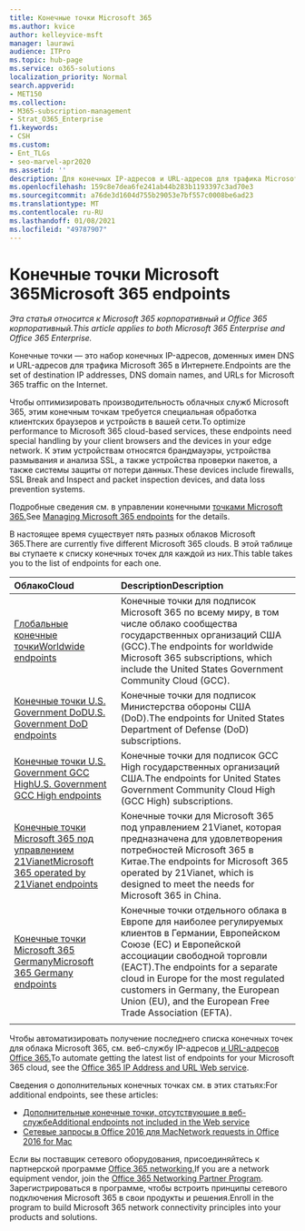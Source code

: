 ```yaml
---
title: Конечные точки Microsoft 365
ms.author: kvice
author: kelleyvice-msft
manager: laurawi
audience: ITPro
ms.topic: hub-page
ms.service: o365-solutions
localization_priority: Normal
search.appverid:
- MET150
ms.collection:
- M365-subscription-management
- Strat_O365_Enterprise
f1.keywords:
- CSH
ms.custom:
- Ent_TLGs
- seo-marvel-apr2020
ms.assetid: ''
description: Для конечных IP-адресов и URL-адресов для трафика Microsoft 365 используйте этот список статей для конечных точек Интернета в разных облаках Microsoft 365.
ms.openlocfilehash: 159c8e7dea6fe241ab44b283b1193397c3ad70e3
ms.sourcegitcommit: a76de3d1604d755b29053e7bf557c0008be6ad23
ms.translationtype: MT
ms.contentlocale: ru-RU
ms.lasthandoff: 01/08/2021
ms.locfileid: "49787907"
---
```

# <a name="microsoft-365-endpoints"></a><span data-ttu-id="550f8-103">Конечные точки Microsoft 365</span><span class="sxs-lookup"><span data-stu-id="550f8-103">Microsoft 365 endpoints</span></span>

<span data-ttu-id="550f8-104">*Эта статья относится к Microsoft 365 корпоративный и Office 365 корпоративный.*</span><span class="sxs-lookup"><span data-stu-id="550f8-104">*This article applies to both Microsoft 365 Enterprise and Office 365 Enterprise.*</span></span>

<span data-ttu-id="550f8-105">Конечные точки — это набор конечных IP-адресов, доменных имен DNS и URL-адресов для трафика Microsoft 365 в Интернете.</span><span class="sxs-lookup"><span data-stu-id="550f8-105">Endpoints are the set of destination IP addresses, DNS domain names, and URLs for Microsoft 365 traffic on the Internet.</span></span> 

<span data-ttu-id="550f8-106">Чтобы оптимизировать производительность облачных служб Microsoft 365, этим конечным точкам требуется специальная обработка клиентских браузеров и устройств в вашей сети.</span><span class="sxs-lookup"><span data-stu-id="550f8-106">To optimize performance to Microsoft 365 cloud-based services, these endpoints need special handling by your client browsers and the devices in your edge network.</span></span> <span data-ttu-id="550f8-107">К этим устройствам относятся брандмауэры, устройства размывания и анализа SSL, а также устройства проверки пакетов, а также системы защиты от потери данных.</span><span class="sxs-lookup"><span data-stu-id="550f8-107">These devices include firewalls, SSL Break and Inspect and packet inspection devices, and data loss prevention systems.</span></span>

<span data-ttu-id="550f8-108">Подробные сведения см. в управлении конечными [точками Microsoft 365.](managing-office-365-endpoints.md)</span><span class="sxs-lookup"><span data-stu-id="550f8-108">See [Managing Microsoft 365 endpoints](managing-office-365-endpoints.md) for the details.</span></span>

<span data-ttu-id="550f8-109">В настоящее время существует пять разных облаков Microsoft 365.</span><span class="sxs-lookup"><span data-stu-id="550f8-109">There are currently five different Microsoft 365 clouds.</span></span> <span data-ttu-id="550f8-110">В этой таблице вы ступаете к списку конечных точек для каждой из них.</span><span class="sxs-lookup"><span data-stu-id="550f8-110">This table takes you to the list of endpoints for each one.</span></span>

| <span data-ttu-id="550f8-111">Облако</span><span class="sxs-lookup"><span data-stu-id="550f8-111">Cloud</span></span> | <span data-ttu-id="550f8-112">Description</span><span class="sxs-lookup"><span data-stu-id="550f8-112">Description</span></span> |
|:-------|:-----|
| [<span data-ttu-id="550f8-113">Глобальные конечные точки</span><span class="sxs-lookup"><span data-stu-id="550f8-113">Worldwide endpoints</span></span>](urls-and-ip-address-ranges.md) | <span data-ttu-id="550f8-114">Конечные точки для подписок Microsoft 365 по всему миру, в том числе облако сообщества государственных организаций США (GCC).</span><span class="sxs-lookup"><span data-stu-id="550f8-114">The endpoints for worldwide Microsoft 365 subscriptions, which include the United States Government Community Cloud (GCC).</span></span> |
| [<span data-ttu-id="550f8-115">Конечные точки U.S. Government DoD</span><span class="sxs-lookup"><span data-stu-id="550f8-115">U.S. Government DoD endpoints</span></span>](microsoft-365-u-s-government-dod-endpoints.md) | <span data-ttu-id="550f8-116">Конечные точки для подписок Министерства обороны США (DoD).</span><span class="sxs-lookup"><span data-stu-id="550f8-116">The endpoints for United States Department of Defense (DoD) subscriptions.</span></span> |
| [<span data-ttu-id="550f8-117">Конечные точки U.S. Government GCC High</span><span class="sxs-lookup"><span data-stu-id="550f8-117">U.S. Government GCC High endpoints</span></span>](microsoft-365-u-s-government-gcc-high-endpoints.md) | <span data-ttu-id="550f8-118">Конечные точки для подписок GCC High государственных организаций США.</span><span class="sxs-lookup"><span data-stu-id="550f8-118">The endpoints for United States Government Community Cloud High (GCC High) subscriptions.</span></span> |
| [<span data-ttu-id="550f8-119">Конечные точки Microsoft 365 под управлением 21Vianet</span><span class="sxs-lookup"><span data-stu-id="550f8-119">Microsoft 365 operated by 21Vianet endpoints</span></span>](urls-and-ip-address-ranges-21vianet.md) | <span data-ttu-id="550f8-120">Конечные точки для Microsoft 365 под управлением 21Vianet, которая предназначена для удовлетворения потребностей Microsoft 365 в Китае.</span><span class="sxs-lookup"><span data-stu-id="550f8-120">The endpoints for Microsoft 365 operated by 21Vianet, which is designed to meet the needs for Microsoft 365 in China.</span></span> |
| [<span data-ttu-id="550f8-121">Конечные точки Microsoft 365 Germany</span><span class="sxs-lookup"><span data-stu-id="550f8-121">Microsoft 365 Germany endpoints</span></span>](microsoft-365-germany-endpoints.md) | <span data-ttu-id="550f8-122">Конечные точки отдельного облака в Европе для наиболее регулируемых клиентов в Германии, Европейском Союзе (ЕС) и Европейской ассоциации свободной торговли (ЕАСТ).</span><span class="sxs-lookup"><span data-stu-id="550f8-122">The endpoints for a separate cloud in Europe for the most regulated customers in Germany, the European Union (EU), and the European Free Trade Association (EFTA).</span></span> |
|||

<span data-ttu-id="550f8-123">Чтобы автоматизировать получение последнего списка конечных точек для облака Microsoft 365, см. веб-службу IP-адресов [и URL-адресов Office 365.](microsoft-365-ip-web-service.md)</span><span class="sxs-lookup"><span data-stu-id="550f8-123">To automate getting the latest list of endpoints for your Microsoft 365 cloud, see the [Office 365 IP Address and URL Web service](microsoft-365-ip-web-service.md).</span></span>

<span data-ttu-id="550f8-124">Сведения о дополнительных конечных точках см. в этих статьях:</span><span class="sxs-lookup"><span data-stu-id="550f8-124">For additional endpoints, see these articles:</span></span>

- [<span data-ttu-id="550f8-125">Дополнительные конечные точки, отсутствующие в веб-службе</span><span class="sxs-lookup"><span data-stu-id="550f8-125">Additional endpoints not included in the Web service</span></span>](additional-office365-ip-addresses-and-urls.md)
- [<span data-ttu-id="550f8-126">Сетевые запросы в Office 2016 для Mac</span><span class="sxs-lookup"><span data-stu-id="550f8-126">Network requests in Office 2016 for Mac</span></span>](network-requests-in-office-2016-for-mac.md)

<span data-ttu-id="550f8-127">Если вы поставщик сетевого оборудования, присоединяйтесь к партнерской программе [Office 365 networking.](microsoft-365-networking-partner-program.md)</span><span class="sxs-lookup"><span data-stu-id="550f8-127">If you are a network equipment vendor, join the [Office 365 Networking Partner Program](microsoft-365-networking-partner-program.md).</span></span> <span data-ttu-id="550f8-128">Зарегистрироваться в программе, чтобы встроить принципы сетевого подключения Microsoft 365 в свои продукты и решения.</span><span class="sxs-lookup"><span data-stu-id="550f8-128">Enroll in the program to build Microsoft 365 network connectivity principles into your products and solutions.</span></span> 
